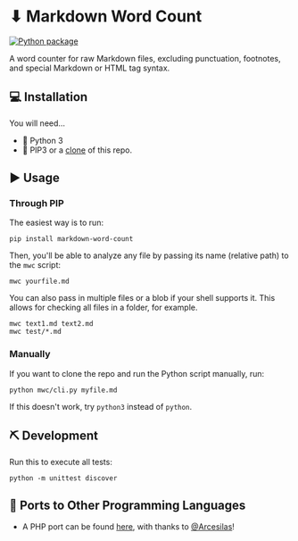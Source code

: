# ⬇ Markdown Word Count

[![Python package](https://github.com/gandreadis/markdown-word-count/actions/workflows/python-package.yml/badge.svg)](https://github.com/gandreadis/markdown-word-count/actions/workflows/python-package.yml)

A word counter for raw Markdown files, excluding punctuation, footnotes, and special Markdown or HTML tag syntax.

## 💻 Installation

You will need...

- 🐍 Python 3
- 🐑 PIP3 or a [clone](https://github.com/gandreadis/markdown-word-count.git) of this repo.

## ▶ Usage

### Through PIP

The easiest way is to run:

```
pip install markdown-word-count
```

Then, you'll be able to analyze any file by passing its name (relative path) to the `mwc` script:

```
mwc yourfile.md
```

You can also pass in multiple files or a blob if your shell supports it. This allows for checking all files in a folder, for example.

```
mwc text1.md text2.md
mwc test/*.md
```

### Manually

If you want to clone the repo and run the Python script manually, run:

```
python mwc/cli.py myfile.md
```

If this doesn't work, try `python3` instead of `python`.

## ⛏ Development

Run this to execute all tests:

```
python -m unittest discover
```

## 💬 Ports to Other Programming Languages

- A PHP port can be found [here](https://github.com/Arcesilas/md-word-count), with thanks to [@Arcesilas](https://github.com/Arcesilas)!
